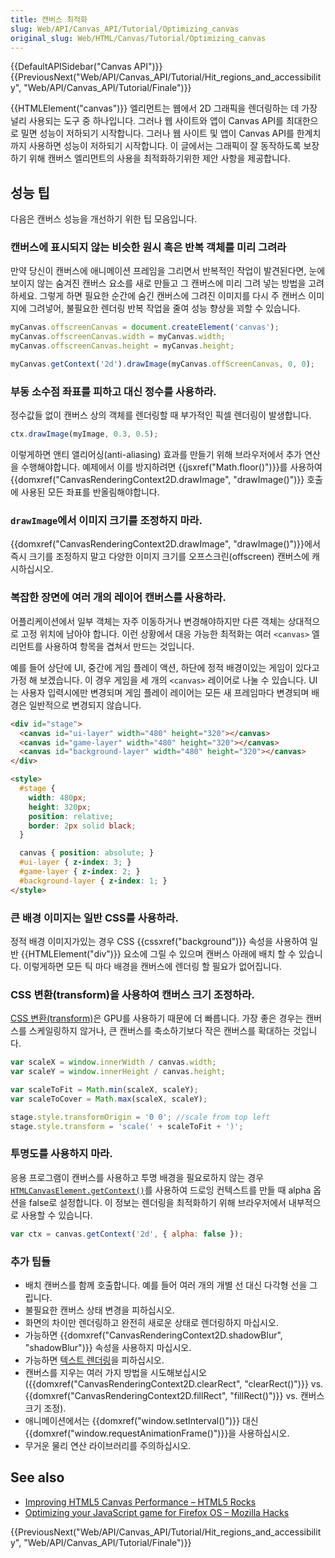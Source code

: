 ```yaml
---
title: 캔버스 최적화
slug: Web/API/Canvas_API/Tutorial/Optimizing_canvas
original_slug: Web/HTML/Canvas/Tutorial/Optimizing_canvas
---
```


{{DefaultAPISidebar("Canvas API")}} {{PreviousNext("Web/API/Canvas_API/Tutorial/Hit_regions_and_accessibility", "Web/API/Canvas_API/Tutorial/Finale")}}

{{HTMLElement("canvas")}} 엘리먼트는 웹에서 2D 그래픽을 렌더링하는 데 가장 널리 사용되는 도구 중 하나입니다. 그러나 웹 사이트와 앱이 Canvas API를 최대한으로 밀면 성능이 저하되기 시작합니다. 그러나 웹 사이트 및 앱이 Canvas API를 한계치까지 사용하면 성능이 저하되기 시작합니다. 이 글에서는 그래픽이 잘 동작하도록 보장하기 위해 캔버스 엘리먼트의 사용을 최적화하기위한 제안 사항을 제공합니다.

## 성능 팁

다음은 캔버스 성능을 개선하기 위한 팁 모음입니다.

### 캔버스에 표시되지 않는 비슷한 원시 혹은 반복 객체를 미리 그려라

만약 당신이 캔버스에 애니메이션 프레임을 그리면서 반복적인 작업이 발견된다면, 눈에 보이지 않는 숨겨진 캔버스 요소를 새로 만들고 그 캔버스에 미리 그려 넣는 방법을 고려하세요. 그렇게 하면 필요한 순간에 숨긴 캔버스에 그려진 이미지를 다시 주 캔버스 이미지에 그려넣어, 불필요한 렌더링 반복 작업을 줄여 성능 향상을 꾀할 수 있습니다.

```js
myCanvas.offscreenCanvas = document.createElement('canvas');
myCanvas.offscreenCanvas.width = myCanvas.width;
myCanvas.offscreenCanvas.height = myCanvas.height;

myCanvas.getContext('2d').drawImage(myCanvas.offScreenCanvas, 0, 0);
```

### 부동 소수점 좌표를 피하고 대신 정수를 사용하라.

정수값들 없이 캔버스 상의 객체를 렌더링할 때 부가적인 픽셀 렌더링이 발생합니다.

```js
ctx.drawImage(myImage, 0.3, 0.5);
```

이렇게하면 앤티 앨리어싱(anti-aliasing) 효과를 만들기 위해 브라우저에서 추가 연산을 수행해야합니다. 예제에서 이를 방지하려면 {{jsxref("Math.floor()")}}를 사용하여 {{domxref("CanvasRenderingContext2D.drawImage", "drawImage()")}} 호출에 사용된 모든 좌표를 반올림해야합니다.

### `drawImage`에서 이미지 크기를 조정하지 마라.

{{domxref("CanvasRenderingContext2D.drawImage", "drawImage()")}}에서 즉시 크기를 조정하지 말고 다양한 이미지 크기를 오프스크린(offscreen) 캔버스에 캐시하십시오.

### 복잡한 장면에 여러 개의 레이어 캔버스를 사용하라.

어플리케이션에서 일부 객체는 자주 이동하거나 변경해야하지만 다른 객체는 상대적으로 고정 위치에 남아야 합니다. 이런 상황에서 대응 가능한 최적화는 여러 `<canvas>` 엘리먼트를 사용하여 항목을 겹쳐서 만드는 것입니다.

예를 들어 상단에 UI, 중간에 게임 플레이 액션, 하단에 정적 배경이있는 게임이 있다고 가정 해 보겠습니다. 이 경우 게임을 세 개의 `<canvas>` 레이어로 나눌 수 있습니다. UI는 사용자 입력시에만 변경되며 게임 플레이 레이어는 모든 새 프레임마다 변경되며 배경은 일반적으로 변경되지 않습니다.

```html
<div id="stage">
  <canvas id="ui-layer" width="480" height="320"></canvas>
  <canvas id="game-layer" width="480" height="320"></canvas>
  <canvas id="background-layer" width="480" height="320"></canvas>
</div>

<style>
  #stage {
    width: 480px;
    height: 320px;
    position: relative;
    border: 2px solid black;
  }

  canvas { position: absolute; }
  #ui-layer { z-index: 3; }
  #game-layer { z-index: 2; }
  #background-layer { z-index: 1; }
</style>
```

### 큰 배경 이미지는 일반 CSS를 사용하라.

정적 배경 이미지가있는 경우 CSS {{cssxref("background")}} 속성을 사용하여 일반 {{HTMLElement("div")}} 요소에 그릴 수 있으며 캔버스 아래에 배치 할 수 있습니다. 이렇게하면 모든 틱 마다 배경을 캔버스에 렌더링 할 필요가 없어집니다.

### CSS 변환(transform)을 사용하여 캔버스 크기 조정하라.

[CSS 변환(transform)](/ko/docs/Web/Guide/CSS/Using_CSS_transforms)은 GPU를 사용하기 때문에 더 빠릅니다. 가장 좋은 경우는 캔버스를 스케일링하지 않거나, 큰 캔버스를 축소하기보다 작은 캔버스를 확대하는 것입니다.

```js
var scaleX = window.innerWidth / canvas.width;
var scaleY = window.innerHeight / canvas.height;

var scaleToFit = Math.min(scaleX, scaleY);
var scaleToCover = Math.max(scaleX, scaleY);

stage.style.transformOrigin = '0 0'; //scale from top left
stage.style.transform = 'scale(' + scaleToFit + ')';
```

### 투명도를 사용하지 마라.

응용 프로그램이 캔버스를 사용하고 투명 배경을 필요로하지 않는 경우 [`HTMLCanvasElement.getContext()`](/ko/docs/Web/API/HTMLCanvasElement/getContext)를 사용하여 드로잉 컨텍스트를 만들 때 alpha 옵션을 false로 설정합니다. 이 정보는 렌더링을 최적화하기 위해 브라우저에서 내부적으로 사용할 수 있습니다.

```js
var ctx = canvas.getContext('2d', { alpha: false });
```

### 추가 팁들

- 배치 캔버스를 함께 호출합니다. 예를 들어 여러 개의 개별 선 대신 다각형 선을 그립니다.
- 불필요한 캔버스 상태 변경을 피하십시오.
- 화면의 차이만 렌더링하고 완전히 새로운 상태로 렌더링하지 마십시오.
- 가능하면 {{domxref("CanvasRenderingContext2D.shadowBlur", "shadowBlur")}} 속성을 사용하지 마십시오.
- 가능하면 [텍스트 렌더링](/ko/docs/Web/API/Canvas_API/Tutorial/Drawing_text)을 피하십시오.
- 캔버스를 지우는 여러 가지 방법을 시도해보십시오 ({{domxref("CanvasRenderingContext2D.clearRect", "clearRect()")}} vs. {{domxref("CanvasRenderingContext2D.fillRect", "fillRect()")}} vs. 캔버스 크기 조정).
- 애니메이션에서는 {{domxref("window.setInterval()")}} 대신 {{domxref("window.requestAnimationFrame()")}}을 사용하십시오.
- 무거운 물리 연산 라이브러리를 주의하십시오.

## See also

- [Improving HTML5 Canvas Performance – HTML5 Rocks](http://www.html5rocks.com/en/tutorials/canvas/performance/#toc-ref)
- [Optimizing your JavaScript game for Firefox OS – Mozilla Hacks](https://hacks.mozilla.org/2013/05/optimizing-your-javascript-game-for-firefox-os/)

{{PreviousNext("Web/API/Canvas_API/Tutorial/Hit_regions_and_accessibility", "Web/API/Canvas_API/Tutorial/Finale")}}
